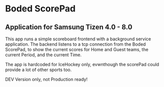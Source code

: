 # Boded ScorePad

## Application for Samsung Tizen 4.0 - 8.0

This app runs a simple scoreboard frontend with a background service application. The backend listens to a tcp connection from the Boded ScorePad, to show the current scores for Home and Guest teams, the current Period, and the current Time.

The app is hardcoded for IceHockey only, evwnthough the scorePad could provide a lot of other sports too.  

DEV Version only, not Production ready!